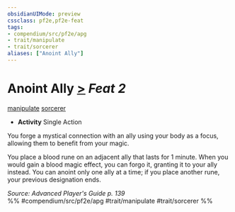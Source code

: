 ```yaml
---
obsidianUIMode: preview
cssclass: pf2e,pf2e-feat
tags:
- compendium/src/pf2e/apg
- trait/manipulate
- trait/sorcerer
aliases: ["Anoint Ally"]
---
```

# Anoint Ally  [>](chapter-9-playing-the-game.md#Actions "Single Action") *Feat 2*  
[manipulate](manipulate.md "Manipulate General Trait")  [sorcerer](Reference/Rules/Traits/sorcerer.md "Sorcerer Class Trait")  

- **Activity** Single Action

You forge a mystical connection with an ally using your body as a focus, allowing them to benefit from your magic.

You place a blood rune on an adjacent ally that lasts for 1 minute. When you would gain a blood magic effect, you can forgo it, granting it to your ally instead. You can anoint only one ally at a time; if you place another rune, your previous designation ends.

*Source: Advanced Player's Guide p. 139*  
%% #compendium/src/pf2e/apg #trait/manipulate #trait/sorcerer %%